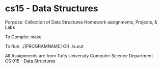 # cs15 - Data Structures
Purpose: Collection of Data Structures Homework assignments, Projects, & Labs

To Compile: make

To Run: ./[PROGRAMNAME] OR ./a.out

All Assignments are from Tufts University Computer Science Department CS 015 - Data Structures
